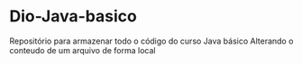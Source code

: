 # Dio-Java-basico
Repositório para armazenar todo o código do curso Java básico
Alterando o conteudo de um arquivo de forma local
